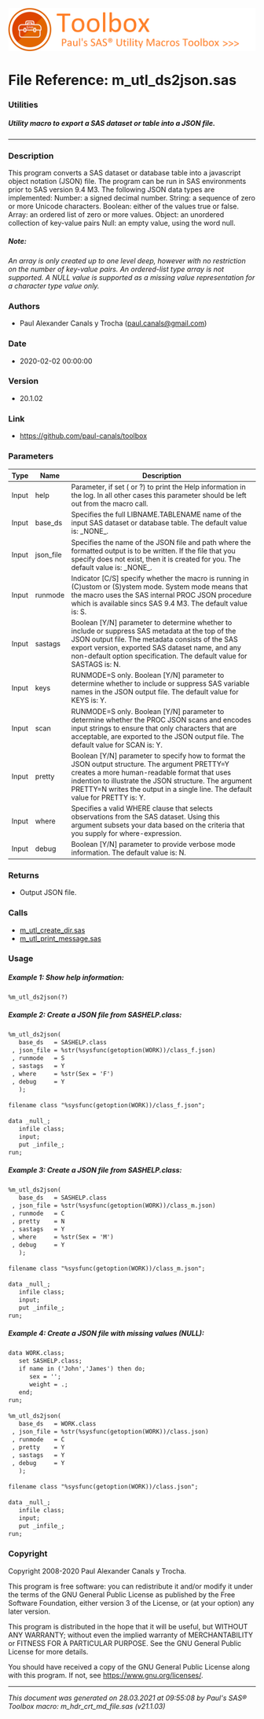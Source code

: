 ![../misc/images/doc_banner.png](../misc/images/doc_banner.png)
# 
# File Reference: m_utl_ds2json.sas

### Utilities

##### Utility macro to export a SAS dataset or table into a JSON file.

***

### Description
This program converts a SAS dataset or database table into a javascript object notation (JSON) file. The program can be run in SAS environments prior to SAS version 9.4 M3. The following JSON data types are implemented:
 Number: a signed decimal number.
 String: a sequence of zero or more Unicode characters.
 Boolean: either of the values true or false.
 Array: an ordered list of zero or more values.
 Object: an unordered collection of key-value pairs
 Null: an empty value, using the word null.


##### *Note:*
*An array is only created up to one level deep, however with no restriction on the number of key-value pairs. An _ordered-list_ type array is not supported. A _NULL_ value is supported as a missing value representation for a character type value only.*

### Authors
* Paul Alexander Canals y Trocha (paul.canals@gmail.com)

### Date
* 2020-02-02 00:00:00

### Version
* 20.1.02

### Link
* https://github.com/paul-canals/toolbox

### Parameters
| Type | Name | Description |
| ---- | ---- | ----------- |
| Input | help | Parameter, if set ( or ?) to print the Help information in the log. In all other cases this parameter should be left out from the macro call. |
| Input | base_ds | Specifies the full LIBNAME.TABLENAME name of the input SAS dataset or database table. The default value is: \_NONE\_. |
| Input | json_file | Specifies the name of the JSON file and path where the formatted output is to be written. If the file that you specify does not exist, then it is created for you. The default value is: \_NONE\_. |
| Input | runmode | Indicator [C/S] specify whether the macro is running in (C)ustom or (S)ystem mode. System mode means that the macro uses the SAS internal PROC JSON procedure which is available sincs SAS 9.4 M3. The default value is: S. |
| Input | sastags | Boolean [Y/N] parameter to determine whether to include or suppress SAS metadata at the top of the JSON output file. The metadata consists of the SAS export version, exported SAS dataset name, and any non-default option specification. The default value for SASTAGS is: N. |
| Input | keys | RUNMODE=S only. Boolean [Y/N] parameter to determine whether to include or suppress SAS variable names in the JSON output file. The default value for KEYS is: Y. |
| Input | scan | RUNMODE=S only. Boolean [Y/N] parameter to determine whether the PROC JSON scans and encodes input strings to ensure that only characters that are acceptable, are exported to the JSON output file. The default value for SCAN is: Y. |
| Input | pretty | Boolean [Y/N] parameter to specify how to format the JSON output structure. The argument PRETTY=Y creates a more human-readable format that uses indention to illustrate the JSON structure. The argument PRETTY=N writes the output in a single line. The default value for PRETTY is: Y. |
| Input | where | Specifies a valid WHERE clause that selects observations from the SAS dataset. Using this argument subsets your data based on the criteria that you supply for where-expression. |
| Input | debug | Boolean [Y/N] parameter to provide verbose mode information. The default value is: N. |

### Returns
* Output JSON file.

### Calls
* [m_utl_create_dir.sas](m_utl_create_dir.md)
* [m_utl_print_message.sas](m_utl_print_message.md)

### Usage

##### Example 1: Show help information:
```sas
%m_utl_ds2json(?)
```

##### Example 2: Create a JSON file from SASHELP.class:
```sas
%m_utl_ds2json(
   base_ds   = SASHELP.class
 , json_file = %str(%sysfunc(getoption(WORK))/class_f.json)
 , runmode   = S
 , sastags   = Y
 , where     = %str(Sex = 'F')
 , debug     = Y
   );

filename class "%sysfunc(getoption(WORK))/class_f.json";

data _null_;
   infile class;
   input;
   put _infile_;
run;
```

##### Example 3: Create a JSON file from SASHELP.class:
```sas
%m_utl_ds2json(
   base_ds   = SASHELP.class
 , json_file = %str(%sysfunc(getoption(WORK))/class_m.json)
 , runmode   = C
 , pretty    = N
 , sastags   = Y
 , where     = %str(Sex = 'M')
 , debug     = Y
   );

filename class "%sysfunc(getoption(WORK))/class_m.json";

data _null_;
   infile class;
   input;
   put _infile_;
run;
```

##### Example 4: Create a JSON file with missing values (NULL):
```sas
data WORK.class;
   set SASHELP.class;
   if name in ('John','James') then do;
      sex = '';
      weight = .;
   end;
run;

%m_utl_ds2json(
   base_ds   = WORK.class
 , json_file = %str(%sysfunc(getoption(WORK))/class.json)
 , runmode   = C
 , pretty    = Y
 , sastags   = Y
 , debug     = Y
   );

filename class "%sysfunc(getoption(WORK))/class.json";

data _null_;
   infile class;
   input;
   put _infile_;
run;
```

### Copyright
Copyright 2008-2020 Paul Alexander Canals y Trocha. 
 
This program is free software: you can redistribute it and/or modify 
it under the terms of the GNU General Public License as published by 
the Free Software Foundation, either version 3 of the License, or 
(at your option) any later version. 
 
This program is distributed in the hope that it will be useful, 
but WITHOUT ANY WARRANTY; without even the implied warranty of 
MERCHANTABILITY or FITNESS FOR A PARTICULAR PURPOSE. See the 
GNU General Public License for more details. 
 
You should have received a copy of the GNU General Public License 
along with this program. If not, see <https://www.gnu.org/licenses/>. 


***
*This document was generated on 28.03.2021 at 09:55:08  by Paul's SAS&reg; Toolbox macro: m_hdr_crt_md_file.sas (v21.1.03)*
